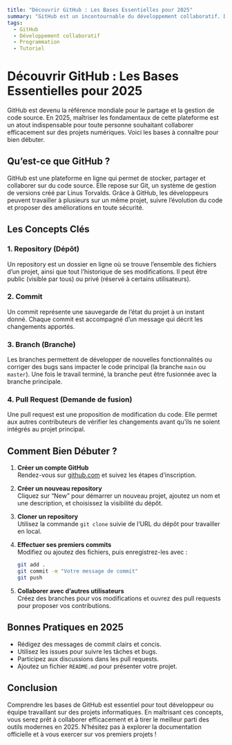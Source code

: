 ```yaml
title: "Découvrir GitHub : Les Bases Essentielles pour 2025"
summary: "GitHub est un incontournable du développement collaboratif. Découvrez dans cet article les bases pour bien débuter sur cette plateforme en 2025."
tags:
  - GitHub
  - Développement collaboratif
  - Programmation
  - Tutoriel
```

# Découvrir GitHub : Les Bases Essentielles pour 2025

GitHub est devenu la référence mondiale pour le partage et la gestion de code source. En 2025, maîtriser les fondamentaux de cette plateforme est un atout indispensable pour toute personne souhaitant collaborer efficacement sur des projets numériques. Voici les bases à connaître pour bien débuter.

## Qu’est-ce que GitHub ?

GitHub est une plateforme en ligne qui permet de stocker, partager et collaborer sur du code source. Elle repose sur Git, un système de gestion de versions créé par Linus Torvalds. Grâce à GitHub, les développeurs peuvent travailler à plusieurs sur un même projet, suivre l’évolution du code et proposer des améliorations en toute sécurité.

## Les Concepts Clés

### 1. **Repository (Dépôt)**

Un repository est un dossier en ligne où se trouve l’ensemble des fichiers d’un projet, ainsi que tout l’historique de ses modifications. Il peut être public (visible par tous) ou privé (réservé à certains utilisateurs).

### 2. **Commit**

Un commit représente une sauvegarde de l’état du projet à un instant donné. Chaque commit est accompagné d’un message qui décrit les changements apportés.

### 3. **Branch (Branche)**

Les branches permettent de développer de nouvelles fonctionnalités ou corriger des bugs sans impacter le code principal (la branche `main` ou `master`). Une fois le travail terminé, la branche peut être fusionnée avec la branche principale.

### 4. **Pull Request (Demande de fusion)**

Une pull request est une proposition de modification du code. Elle permet aux autres contributeurs de vérifier les changements avant qu’ils ne soient intégrés au projet principal.

## Comment Bien Débuter ?

1. **Créer un compte GitHub**  
Rendez-vous sur [github.com](https://github.com) et suivez les étapes d’inscription.

2. **Créer un nouveau repository**  
Cliquez sur “New” pour démarrer un nouveau projet, ajoutez un nom et une description, et choisissez la visibilité du dépôt.

3. **Cloner un repository**  
Utilisez la commande `git clone` suivie de l’URL du dépôt pour travailler en local.

4. **Effectuer ses premiers commits**  
Modifiez ou ajoutez des fichiers, puis enregistrez-les avec :
   ```bash
   git add .
   git commit -m "Votre message de commit"
   git push
   ```

5. **Collaborer avec d’autres utilisateurs**  
Créez des branches pour vos modifications et ouvrez des pull requests pour proposer vos contributions.

## Bonnes Pratiques en 2025

- Rédigez des messages de commit clairs et concis.
- Utilisez les issues pour suivre les tâches et bugs.
- Participez aux discussions dans les pull requests.
- Ajoutez un fichier `README.md` pour présenter votre projet.

## Conclusion

Comprendre les bases de GitHub est essentiel pour tout développeur ou équipe travaillant sur des projets informatiques. En maîtrisant ces concepts, vous serez prêt à collaborer efficacement et à tirer le meilleur parti des outils modernes en 2025. N’hésitez pas à explorer la documentation officielle et à vous exercer sur vos premiers projets !